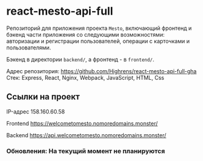 # react-mesto-api-full
Репозиторий для приложения проекта `Mesto`, включающий фронтенд и бэкенд части приложения со следующими возможностями: авторизации и регистрации пользователей, операции с карточками и пользователями.

Бэкенд в директории `backend/`, а фронтенд - в `frontend/`. 
  


Адрес репозитория: https://github.com/Highrens/react-mesto-api-full-gha  
Стек: Express, React, Nginx, Webpack, JavaScript, HTML, Css

## Ссылки на проект

IP-адрес 158.160.60.58

Frontend https://welcometomesto.nomoredomains.monster/

Backend https://api.welcometomesto.nomoredomains.monster/

### Обновления: На текущий момент не планируются
